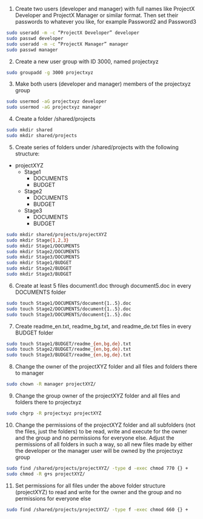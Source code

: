 1. Create two users (developer and manager) with full names like ProjectX Developer and ProjectX Manager or similar format. Then set their passwords to whatever you like, for example Password2 and Password3

```bash
sudo useradd -m -c “ProjectX Developer” developer
sudo passwd developer
sudo useradd -m -c “ProjectX Manager” manager
sudo passwd manager
```

2. Create a new user group with ID 3000, named projectxyz

```bash
sudo groupadd -g 3000 projectxyz
```

3. Make both users (developer and manager) members of the projectxyz group

```bash
sudo usermod -aG projectxyz developer
sudo usermod -aG projectxyz manager
```

4.	Create a folder /shared/projects

```bash
sudo mkdir shared
sudo mkdir shared/projects
```

5.	Create series of folders under /shared/projects with the following structure:
 - projectXYZ
    - Stage1
      - DOCUMENTS
      - BUDGET
    - Stage2
      - DOCUMENTS
      - BUDGET
    - Stage3
      - DOCUMENTS
      - BUDGET

```bash
sudo mkdir shared/projects/projectXYZ
sudo mkdir Stage{1,2,3}
sudo mkdir Stage1/DOCUMENTS
sudo mkdir Stage2/DOCUMENTS
sudo mkdir Stage3/DOCUMENTS
sudo mkdir Stage1/BUDGET
sudo mkdir Stage2/BUDGET
sudo mkdir Stage3/BUDGET
```

6.	Create at least 5 files document1.doc through document5.doc in every DOCUMENTS folder

```bash
sudo touch Stage1/DOCUMENTS/document{1..5}.doc
sudo touch Stage2/DOCUMENTS/document{1..5}.doc
sudo touch Stage3/DOCUMENTS/document{1..5}.doc
```

7.	Create readme_en.txt, readme_bg.txt, and readme_de.txt files in every BUDGET folder

```bash
sudo touch Stage1/BUDGET/readme_{en,bg,de}.txt
sudo touch Stage2/BUDGET/readme_{en,bg,de}.txt
sudo touch Stage3/BUDGET/readme_{en,bg,de}.txt
```

8. Change the owner of the projectXYZ folder and all files and folders there to manager

```bash
sudo chown -R manager projectXYZ/
```

9.	Change the group owner of the projectXYZ folder and all files and folders there to projectxyz

```bash
sudo chgrp -R projectxyz projectXYZ
```

10.	Change the permissions of the projectXYZ folder and all subfolders (not the files, just the folders) to be read, write and execute for the owner and the group and no permissions for everyone else. Adjust the permissions of all folders in such a way, so all new files made by either the developer or the manager user will be owned by the projectxyz group

```bash
sudo find /shared/projects/projectXYZ/ -type d -exec chmod 770 {} +
sudo chmod -R g+s projectXYZ/
```

11. Set permissions for all files under the above folder structure (projectXYZ) to read and write for the owner and the group and no permissions for everyone else

```bash
sudo find /shared/projects/projectXYZ/ -type f -exec chmod 660 {} +
```